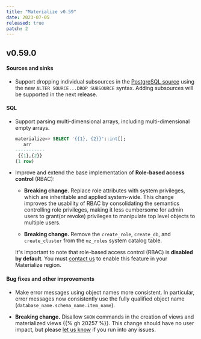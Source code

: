 ```yaml
---
title: "Materialize v0.59"
date: 2023-07-05
released: true
patch: 2
---
```


## v0.59.0

#### Sources and sinks

* Support dropping individual subsources in the [PostgreSQL source](/sql/create-source/postgres/)
using the new `ALTER SOURCE...DROP SUBSOURCE` syntax. Adding subsources will be
supported in the next release.

#### SQL

* Support parsing multi-dimensional arrays, including multi-dimensional empty arrays.

  ```sql
  materialize=> SELECT '{{1}, {2}}'::int[];
     arr
  -----------
   {{1},{2}}
  (1 row)
  ```

* Improve and extend the base implementation of **Role-based
  access control** (RBAC):

  * **Breaking change.** Replace role attributes with system privileges, which
      are inheritable and applied system-wide. This change improves the
      usability of RBAC by consolidating the semantics controlling role
      privileges, making it less cumbersome for admin users to grant(or revoke)
      privileges to manipulate top level objects to multiple users.

  * **Breaking change.** Remove the `create_role`, `create_db`, and
      `create_cluster` from the `mz_roles` system catalog table.

  It's important to note that role-based access control (RBAC) is **disabled by
  default**. You must [contact us](https://materialize.com/contact/) to enable
  this feature in your Materialize region.

#### Bug fixes and other improvements

* Make error messages using object names more consistent. In particular, error
  messages now consistently use the fully qualified object name
  (`database_name.schema_name.item_name`).

* **Breaking change.** Disallow `SHOW` commands in the creation of views and
    materialized views {{% gh 20257 %}}. This change should have no user
    impact, but please [let us know](https://materialize.com/s/chat) if you run
    into any issues.
